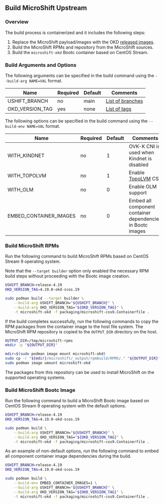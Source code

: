 ## Build MicroShift Upstream

### Overview
The build process is containerized and it includes the following steps:

1. Replace the MicroShift payload/images with the OKD [released images](https://github.com/okd-project/okd-scos/releases).
1. Build the MicroShift RPMs and repository from the MicroShift sources.
1. Build the `microshift-okd` Bootc container based on CentOS Stream.

### Build Arguments and Options

The following arguments can be specified in the build command using the
`--build-arg NAME=VAL` format.

|Name           |Required|Default|Comments
|---------------|--------|-------|--------
|USHIFT_BRANCH  |no      |main   |[List of branches](https://github.com/openshift/microshift/branches)
|OKD_VERSION_TAG|yes     |none   |[List of tags](https://quay.io/repository/okd/scos-release?tab=tags)

The following options can be specified in the build command using
the `--build-env NAME=VAL` format.

|Name                  |Required|Default|Comments
|----------------------|--------|-------|--------
|WITH_KINDNET          |no      |1      |OVK-K CNI is used when Kindnet is disabled
|WITH_TOPOLVM          |no      |1      |Enable [TopoLVM](https://github.com/topolvm/topolvm) CSI
|WITH_OLM              |no      |0      |Enable OLM support
|EMBED_CONTAINER_IMAGES|no      |0      |Embed all component container dependencies in Bootc images

### Build MicroShift RPMs

Run the following command to build MicroShift RPMs based on CentOS Stream 9
operating system.

Note that the `--target builder` option only enabled the necessary RPM build steps
without proceeding with the Bootc image creation.

```bash
USHIFT_BRANCH=release-4.19
OKD_VERSION_TAG=4.19.0-okd-scos.19

sudo podman build --target builder \
    --build-arg USHIFT_BRANCH="${USHIFT_BRANCH}" \
    --build-arg OKD_VERSION_TAG="${OKD_VERSION_TAG}" \
    -t microshift-okd -f packaging/microshift-cos9.Containerfile .
```

If the build completes successfully, run the following commands to copy the RPM
packages from the container image to the host file system. The MicroShift RPM
repository is copied to the `OUTPUT_DIR` directory on the host.

```bash
OUTPUT_DIR=/tmp/microshift-rpms
mkdir -p "${OUTPUT_DIR}"

mdir=$(sudo podman image mount microshift-okd)
sudo cp -r "${mdir}/microshift/_output/rpmbuild/RPMS/." "${OUTPUT_DIR}"
sudo podman image umount microshift-okd
```

The packages from this repository can be used to install MicroShift on the
supported operating systems.

### Build MicroShift Bootc Image

Run the following command to build a MicroShift Bootc image based on CentOS
Stream 9 operating system with the default options.

```bash
USHIFT_BRANCH=release-4.19
OKD_VERSION_TAG=4.19.0-okd-scos.19

sudo podman build \
    --build-arg USHIFT_BRANCH="${USHIFT_BRANCH}" \
    --build-arg OKD_VERSION_TAG="${OKD_VERSION_TAG}" \
    -t microshift-okd -f packaging/microshift-cos9.Containerfile .
```

As an example of non-default options, run the following command to embed all
component container image dependencies during the build.

```bash
USHIFT_BRANCH=release-4.19
OKD_VERSION_TAG=4.19.0-okd-scos.19

sudo podman build \
    --build-env EMBED_CONTAINER_IMAGES=1 \
    --build-arg USHIFT_BRANCH="${USHIFT_BRANCH}" \
    --build-arg OKD_VERSION_TAG="${OKD_VERSION_TAG}" \
    -t microshift-okd -f packaging/microshift-cos9.Containerfile .
```
